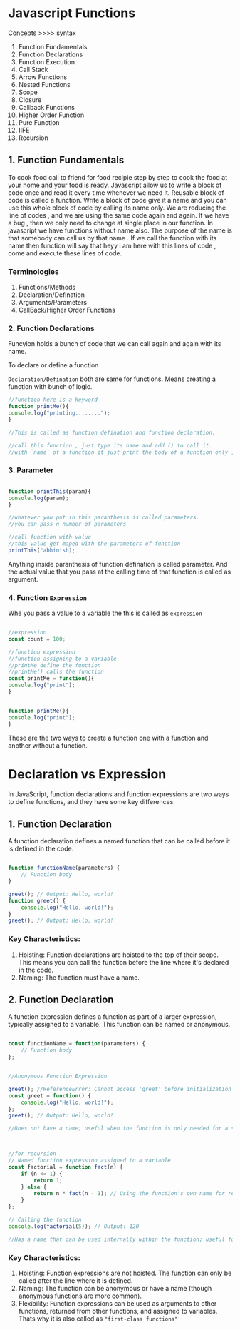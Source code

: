 # Javascript Functions

Concepts >>>> syntax

1. Function Fundamentals
2. Function Declarations
3. Function Execution
4. Call Stack
5. Arrow Functions
6. Nested Functions
7. Scope
8. Closure
9. Callback Functions
10. Higher Order Function
11. Pure Function
12. IIFE
13. Recursion

## 1. Function Fundamentals

To cook food call to friend for food recipie step by step to cook the food at your home and your food is ready. 
Javascript allow us to write a block of code once and read it every time whenever we need it. Reusable block of code is called a function. Write a block of code give it a name and you can use this whole block of code by calling its name only. 
We are reducing the line of codes , and we are using the same code again and again. If we have  a bug , then we only need to change at single place in our function.
In javascript we have functions without name also. The purpose of the name is that somebody can call us by that name . If we call the function with its name then function will say that heyy i am here with this lines of code , come and execute these lines of code.

### Terminologies

1. Functions/Methods
2. Declaration/Defination
3. Arguments/Parameters
4. CallBack/Higher Order Functions



### 2. Function Declarations

Funcyion holds a bunch of code that we can call again and again with its name. 

To declare or define a function 

`Declaration/Defination` both are same for functions. 
Means creating a function with bunch of logic. 


```javascript
//function here is a keyword 
function printMe(){
console.log("printing........");
}

//This is called as function defination and function declaration.

//call this function , just type its name and add () to call it.
//with `name` of a function it just print the body of a function only , and by adding `name()` it executes the function and give output instead of giving the body.

```

### 3. Parameter 

```javascript

function printThis(param){
console.log(param);
}

//whatever you put in this paranthesis is called parameters.
//you can pass n number of parameters

//call function with value
//this value get maped with the parameters of function
printThis("abhinish);
```

Anything inside paranthesis of function defination is called parameter. And the actual value that you pass at the calling time of that function is called as argument. 


### 4. Function ` Expression `

Whe you pass a value to a variable the this is called as `expression`

```javascript

//expression
const count = 100;

//function expression
//function assigning to a variable
//printMe define the function
//printMe() calls the function
const printMe = function(){
console.log("print");
}


function printMe(){
console.log("print");
}

```

These are the two ways to create a function one with a function and another without a function. 



# Declaration vs Expression

In JavaScript, function declarations and function expressions are two ways to define functions, and they have some key differences:

## 1. Function Declaration
A function declaration defines a named function that can be called before it is defined in the code.


```javascript

function functionName(parameters) {
    // Function body
}

```
```javascript
greet(); // Output: Hello, world!
function greet() {
    console.log("Hello, world!");
}
greet(); // Output: Hello, world!

```

### Key Characteristics:

1. Hoisting: Function declarations are hoisted to the top of their scope. This means you can call the function before the line where it's declared in the code.
2. Naming: The function must have a name.


## 2. Function Declaration

A function expression defines a function as part of a larger expression, typically assigned to a variable. This function can be named or anonymous.

```javascript

const functionName = function(parameters) {
    // Function body
};

```

```javascript

//Anonymous Function Expression

greet(); //ReferenceError: Cannot access 'greet' before initialization
const greet = function() {
    console.log("Hello, world!");
};
greet(); // Output: Hello, world!

//Does not have a name; useful when the function is only needed for a specific context.



//for recursion
// Named function expression assigned to a variable
const factorial = function fact(n) {
    if (n <= 1) {
        return 1;
    } else {
        return n * fact(n - 1); // Using the function's own name for recursion
    }
};

// Calling the function
console.log(factorial(5)); // Output: 120

//Has a name that can be used internally within the function; useful for recursion or when the function needs to reference itself.
```




### Key Characteristics:

1. Hoisting: Function expressions are not hoisted. The function can only be called after the line where it is defined.
2. Naming: The function can be anonymous or have a name (though anonymous functions are more common).
3. Flexibility: Function expressions can be used as arguments to other functions, returned from other functions, and assigned to variables. Thats why it is also called as `"first-class functions"`





























